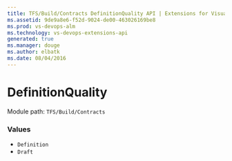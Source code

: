 ```yaml
---
title: TFS/Build/Contracts DefinitionQuality API | Extensions for Visual Studio Team Services
ms.assetid: 9de9a8e6-f52d-9024-de00-463026169be8
ms.prod: vs-devops-alm
ms.technology: vs-devops-extensions-api
generated: true
ms.manager: douge
ms.author: elbatk
ms.date: 08/04/2016
---
```


# DefinitionQuality

Module path: `TFS/Build/Contracts`

### Values

* `Definition` 
* `Draft` 
